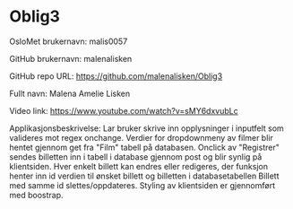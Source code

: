 # Oblig3

OsloMet brukernavn: malis0057

GitHub brukernavn: malenalisken

GitHub repo URL: https://github.com/malenalisken/Oblig3

Fullt navn: Malena Amelie Lisken

Video link: https://www.youtube.com/watch?v=sMY6dxvubLc

Applikasjonsbeskrivelse: 
Lar bruker skrive inn opplysninger i inputfelt som valideres mot regex onchange. Verdier for dropdownmeny av filmer blir hentet gjennom get fra "Film" tabell på databasen. Onclick av "Registrer" sendes billetten inn i tabell i database gjennom post og blir synlig på klientsiden.  Hver enkelt billett kan endres eller redigeres, der funksjon henter inn id verdien til ønsket billett og billetten i databasetabellen Billett med samme id slettes/oppdateres. Styling av klientsiden er gjennomført med boostrap.
